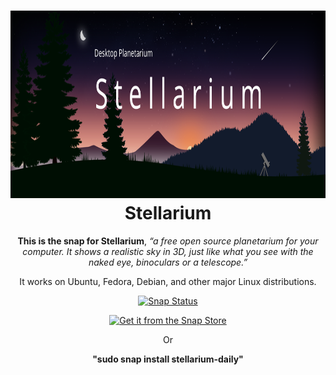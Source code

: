 <h1 align="center">
  <img width="720" height="300" src="https://raw.githubusercontent.com/t4saha/stellarium-snap/32c9bc583164148ea9af806b0c0428cf9791e2f7/snap/banner.svg">
  <br />
  Stellarium
</h1>

<p align="center"><b>This is the snap for Stellarium</b>, <i>“a free open source planetarium for your computer. It shows a realistic sky in 3D, just like what you see with the naked eye, binoculars or a telescope.”</i></p>

<p align="center">It works on Ubuntu, Fedora, Debian, and other major Linux distributions.</p>

<p align="center">
<a href="https://build.snapcraft.io/user/t4saha/stellarium"><img src="https://build.snapcraft.io/badge/t4saha/stellarium.svg" alt="Snap Status"></a>
</p>

<p align="center"><a href="https://snapcraft.io/stellarium-daily">
  <img alt="Get it from the Snap Store" src="https://snapcraft.io/static/images/badges/en/snap-store-black.svg" />
</a></p>
<p align="center">Or</p>
<p align="center"><b>"sudo snap install stellarium-daily"</b></p>
